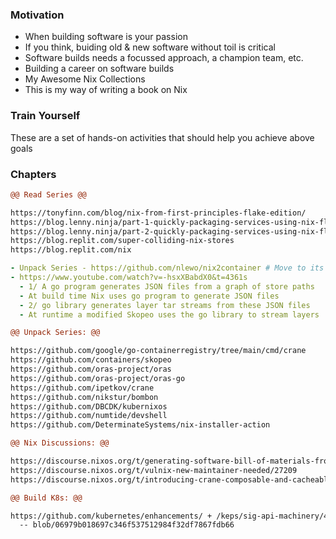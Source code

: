 ### Motivation
- When building software is your passion
- If you think, buiding old & new software without toil is critical
- Software builds needs a focussed approach, a champion team, etc.
- Building a career on software builds
- My Awesome Nix Collections
- This is my way of writing a book on Nix

### Train Yourself
These are a set of hands-on activities that should help you achieve above goals

### Chapters

```diff
@@ Read Series @@
```
```sh
https://tonyfinn.com/blog/nix-from-first-principles-flake-edition/
https://blog.lenny.ninja/part-1-quickly-packaging-services-using-nix-flakes.html
https://blog.lenny.ninja/part-2-quickly-packaging-services-using-nix-flakes.html
https://blog.replit.com/super-colliding-nix-stores
https://blog.replit.com/nix
```

```yaml
- Unpack Series - https://github.com/nlewo/nix2container # Move to its Own Page
- https://www.youtube.com/watch?v=-hsxXBabdX0&t=4361s
  - 1/ A go program generates JSON files from a graph of store paths
  - At build time Nix uses go program to generate JSON files
  - 2/ go library generates layer tar streams from these JSON files
  - At runtime a modified Skopeo uses the go library to stream layers
```


```diff
@@ Unpack Series: @@
```
```sh
https://github.com/google/go-containerregistry/tree/main/cmd/crane
https://github.com/containers/skopeo
https://github.com/oras-project/oras
https://github.com/oras-project/oras-go
https://github.com/ipetkov/crane
https://github.com/nikstur/bombon
https://github.com/DBCDK/kubernixos
https://github.com/numtide/devshell
https://github.com/DeterminateSystems/nix-installer-action
```

```diff
@@ Nix Discussions: @@
```
```sh
https://discourse.nixos.org/t/generating-software-bill-of-materials-from-derivation/14089
https://discourse.nixos.org/t/vulnix-new-maintainer-needed/27209
https://discourse.nixos.org/t/introducing-crane-composable-and-cacheable-builds-with-cargo/17275
```

```diff
@@ Build K8s: @@
```
```sh
https://github.com/kubernetes/enhancements/ + /keps/sig-api-machinery/4052-generic-controlplane/README.md
  -- blob/06979b018697c346f537512984f32df7867fdb66
```

